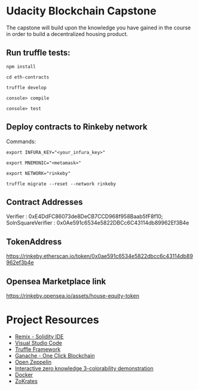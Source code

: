 # Udacity Blockchain Capstone

The capstone will build upon the knowledge you have gained in the course in order to build a decentralized housing product. 

## Run truffle tests:

`npm install`

`cd eth-contracts`

`truffle develop`

`console> compile`

`console> test`

## Deploy contracts to Rinkeby network

Commands:

`export INFURA_KEY="<your_infura_key>"`

`export MNEMONIC="<metamask>"`

`export NETWORK="rinkeby"`

`truffle migrate --reset --network rinkeby`


## Contract Addresses
Verifier : 0xE4DdFC86073de8DeCB7CCD968f958Baab5fF8f10;
SolnSquareVerifier : 0x0Ae591c6534e5822DBCc6C43114db89962Ef3B4e

## TokenAddress
https://rinkeby.etherscan.io/token/0x0ae591c6534e5822dbcc6c43114db89962ef3b4e

## Opensea Marketplace link
https://rinkeby.opensea.io/assets/house-equity-token
<!-- https://rinkeby.opensea.io/assets/0x0ae591c6534e5822dbcc6c43114db89962ef3b4e -->



# Project Resources

* [Remix - Solidity IDE](https://remix.ethereum.org/)
* [Visual Studio Code](https://code.visualstudio.com/)
* [Truffle Framework](https://truffleframework.com/)
* [Ganache - One Click Blockchain](https://truffleframework.com/ganache)
* [Open Zeppelin ](https://openzeppelin.org/)
* [Interactive zero knowledge 3-colorability demonstration](http://web.mit.edu/~ezyang/Public/graph/svg.html)
* [Docker](https://docs.docker.com/install/)
* [ZoKrates](https://github.com/Zokrates/ZoKrates)
